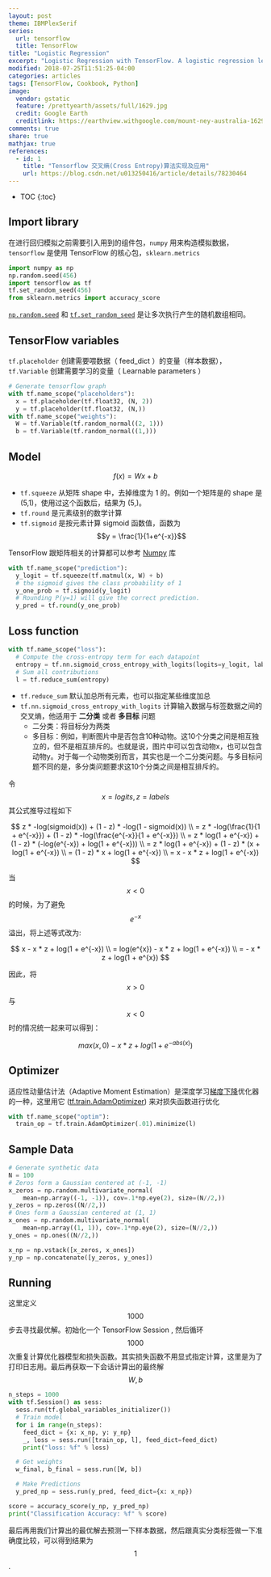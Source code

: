 ```yaml
---
layout: post
theme: IBMPlexSerif
series: 
  url: tensorflow
  title: TensorFlow
title: "Logistic Regression"
excerpt: "Logistic Regression with TensorFlow. A logistic regression learning algorithm example using TensorFlow library."
modified: 2018-07-25T11:51:25-04:00
categories: articles
tags: [TensorFlow, Cookbook, Python]
image:
  vendor: gstatic
  feature: /prettyearth/assets/full/1629.jpg
  credit: Google Earth
  creditlink: https://earthview.withgoogle.com/mount-ney-australia-1629
comments: true
share: true
mathjax: true
references:
  - id: 1
    title: "Tensorflow 交叉熵(Cross Entropy)算法实现及应用"
    url: https://blog.csdn.net/u013250416/article/details/78230464
---
```


* TOC
{:toc}

## Import library

在进行回归模拟之前需要引入用到的组件包，`numpy` 用来构造模拟数据，`tensorflow` 是使用 TensorFlow 的核心包，`sklearn.metrics`

```python
import numpy as np
np.random.seed(456)
import tensorflow as tf
tf.set_random_seed(456)
from sklearn.metrics import accuracy_score
```

[`np.random.seed`](https://stackoverflow.com/questions/21494489/what-does-numpy-random-seed0-do) 和 [`tf.set_random_seed`](https://www.tensorflow.org/api_guides/python/constant_op#Random_Tensors) 是让多次执行产生的随机数组相同。

## TensorFlow variables

`tf.placeholder` 创建需要喂数据（ feed_dict ）的变量（样本数据），`tf.Variable` 创建需要学习的变量（ Learnable parameters ）

```python
# Generate tensorflow graph
with tf.name_scope("placeholders"):
  x = tf.placeholder(tf.float32, (N, 2))
  y = tf.placeholder(tf.float32, (N,))
with tf.name_scope("weights"):
  W = tf.Variable(tf.random_normal((2, 1)))
  b = tf.Variable(tf.random_normal((1,)))
```

## Model

$$f(x) = Wx + b$$

* `tf.squeeze` 从矩阵 shape 中，去掉维度为 1 的。例如一个矩阵是的 shape 是 (5,1)，使用过这个函数后，结果为 (5,)。
* `tf.round` 是元素级别的数学计算
* `tf.sigmoid` 是按元素计算 sigmoid 函数值，函数为 $$y = \frac{1}{1+e^{-x}}$$

TensorFlow 跟矩阵相关的计算都可以参考 [Numpy][numpy] 库

```python
with tf.name_scope("prediction"):
  y_logit = tf.squeeze(tf.matmul(x, W) + b)
  # the sigmoid gives the class probability of 1
  y_one_prob = tf.sigmoid(y_logit)
  # Rounding P(y=1) will give the correct prediction.
  y_pred = tf.round(y_one_prob)
```

## Loss function

```python
with tf.name_scope("loss"):
  # Compute the cross-entropy term for each datapoint
  entropy = tf.nn.sigmoid_cross_entropy_with_logits(logits=y_logit, labels=y)
  # Sum all contributions
  l = tf.reduce_sum(entropy)
```

* `tf.reduce_sum` 默认加总所有元素，也可以指定某些维度加总
* `tf.nn.sigmoid_cross_entropy_with_logits` 计算输入数据与标签数据之间的交叉熵，他适用于 **二分类** 或者 **多目标** 问题
  * 二分类：将目标分为两类
  * 多目标：例如，判断图片中是否包含10种动物。这10个分类之间是相互独立的，但不是相互排斥的。也就是说，图片中可以包含动物x，也可以包含动物y。对于每一个动物类别而言，其实也是一个二分类问题。与多目标问题不同的是，多分类问题要求这10个分类之间是相互排斥的。

令 $$x = logits, z = labels$$ 其公式推导过程如下

$$
z * -log(sigmoid(x)) + (1 - z) * -log(1 - sigmoid(x)) \\
= z * -log(\frac{1}{1 + e^{-x}}) + (1 - z) * -log(\frac{e^{-x}}{1 + e^{-x}}) \\
= z * log(1 + e^{-x}) + (1 - z) * (-log(e^{-x}) + log(1 + e^{-x})) \\
= z * log(1 + e^{-x}) + (1 - z) * (x + log(1 + e^{-x}) \\
= (1 - z) * x + log(1 + e^{-x}) \\
= x - x * z + log(1 + e^{-x})
$$

当 $$x < 0$$ 的时候，为了避免 $$e^{-x}$$ 溢出，将上述等式改为:

$$
x - x * z + log(1 + e^{-x}) \\
= log(e^{x}) - x * z + log(1 + e^{-x}) \\
= - x * z + log(1 + e^{x})
$$

因此，将 $$x > 0$$ 与 $$x < 0$$ 时的情况统一起来可以得到：

$$ max(x, 0) - x * z + log(1 + e^{-abs(x)}) $$

## Optimizer

适应性动量估计法（Adaptive Moment Estimation）是深度学习[梯度下降](/articles/ml-gradient-descent/)优化器的一种，这里用它 ([tf.train.AdamOptimizer][tf/train/AdamOptimizer]) 来对损失函数进行优化

```python
with tf.name_scope("optim"):
  train_op = tf.train.AdamOptimizer(.01).minimize(l)
```

## Sample Data

```python
# Generate synthetic data
N = 100
# Zeros form a Gaussian centered at (-1, -1)
x_zeros = np.random.multivariate_normal(
    mean=np.array((-1, -1)), cov=.1*np.eye(2), size=(N//2,))
y_zeros = np.zeros((N//2,))
# Ones form a Gaussian centered at (1, 1)
x_ones = np.random.multivariate_normal(
    mean=np.array((1, 1)), cov=.1*np.eye(2), size=(N//2,))
y_ones = np.ones((N//2,))

x_np = np.vstack([x_zeros, x_ones])
y_np = np.concatenate([y_zeros, y_ones])
```

## Running

这里定义 $$1000$$ 步去寻找最优解。初始化一个 TensorFlow Session , 然后循环 $$1000$$ 次重复计算优化器模型和损失函数。其实损失函数不用显式指定计算，这里是为了打印日志用。最后再获取一下会话计算出的最终解 $$W, b$$

```python
n_steps = 1000
with tf.Session() as sess:
  sess.run(tf.global_variables_initializer())
  # Train model
  for i in range(n_steps):
    feed_dict = {x: x_np, y: y_np}
    _, loss = sess.run([train_op, l], feed_dict=feed_dict)
    print("loss: %f" % loss)

  # Get weights
  w_final, b_final = sess.run([W, b])

  # Make Predictions
  y_pred_np = sess.run(y_pred, feed_dict={x: x_np})

score = accuracy_score(y_np, y_pred_np)
print("Classification Accuracy: %f" % score)
```

最后再用我们计算出的最优解去预测一下样本数据，然后跟真实分类标签做一下准确度比较，可以得到结果为 $$1$$ .

[tensorboard]:https://www.tensorflow.org/guide/summaries_and_tensorboard

[numpy]:http://www.numpy.org/

[tf/train/AdamOptimizer]:https://www.tensorflow.org/api_docs/python/tf/train/AdamOptimizer

[wiki/Tensor]:https://en.wikipedia.org/wiki/Tensor
[wiki/Scalar]:https://en.wikipedia.org/wiki/Scalar_(mathematics)
[wiki/Euclidean_vector]:https://en.wikipedia.org/wiki/Euclidean_vector
[wiki/Matrix]:https://en.wikipedia.org/wiki/Matrix_(mathematics)
[wiki/Array]:https://en.wikipedia.org/wiki/Array
[wiki/Matrix_multiplication]:https://en.wikipedia.org/wiki/Matrix_multiplication
[wiki/Loss_function]:https://en.wikipedia.org/wiki/Loss_function
[wiki/Mean_squared_error]:https://en.wikipedia.org/wiki/Mean_squared_error
[wiki/Convex_function]:https://en.wikipedia.org/wiki/Convex_function

[wiki/CNN]:https://en.wikipedia.org/wiki/Convolutional_neural_network
